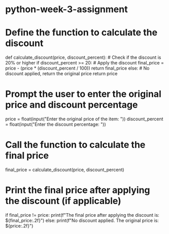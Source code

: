 # python-week-3-assignment
# Define the function to calculate the discount
def calculate_discount(price, discount_percent):
    # Check if the discount is 20% or higher
    if discount_percent >= 20:
        # Apply the discount
        final_price = price - (price * (discount_percent / 100))
        return final_price
    else:
        # No discount applied, return the original price
        return price

# Prompt the user to enter the original price and discount percentage
price = float(input("Enter the original price of the item: "))
discount_percent = float(input("Enter the discount percentage: "))

# Call the function to calculate the final price
final_price = calculate_discount(price, discount_percent)

# Print the final price after applying the discount (if applicable)
if final_price != price:
    print(f"The final price after applying the discount is: ${final_price:.2f}")
else:
    print(f"No discount applied. The original price is: ${price:.2f}")
